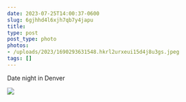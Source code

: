 ```yaml
---
date: 2023-07-25T14:00:37-0600
slug: 6gjhhd4l6xjh7qb7y4japu
title: 
type: post
post_type: photo
photos:
- /uploads/2023/1690293631548.hkrl2urxeui15d4j8u3gs.jpeg
tags: []
---
```

Date night in Denver


![](/uploads/2023/1690293631548.hkrl2urxeui15d4j8u3gs.jpeg)



